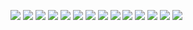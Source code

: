 ![](/Amemei.github.io-reading/img/血姬夜交/01.png)
![](/Amemei.github.io-reading/img/血姬夜交/02.png)
![](/Amemei.github.io-reading/img/血姬夜交/03.png)
![](/Amemei.github.io-reading/img/血姬夜交/04.png)
![](/Amemei.github.io-reading/img/血姬夜交/05.png)
![](/Amemei.github.io-reading/img/血姬夜交/06.png)
![](/Amemei.github.io-reading/img/血姬夜交/07.png)
![](/Amemei.github.io-reading/img/血姬夜交/08.png)
![](/Amemei.github.io-reading/img/血姬夜交/09.png)
![](/Amemei.github.io-reading/img/血姬夜交/10.png)
![](/Amemei.github.io-reading/img/血姬夜交/11.png)
![](/Amemei.github.io-reading/img/血姬夜交/12.png)
![](/Amemei.github.io-reading/img/血姬夜交/13.png)
![](/Amemei.github.io-reading/img/血姬夜交/14.png)